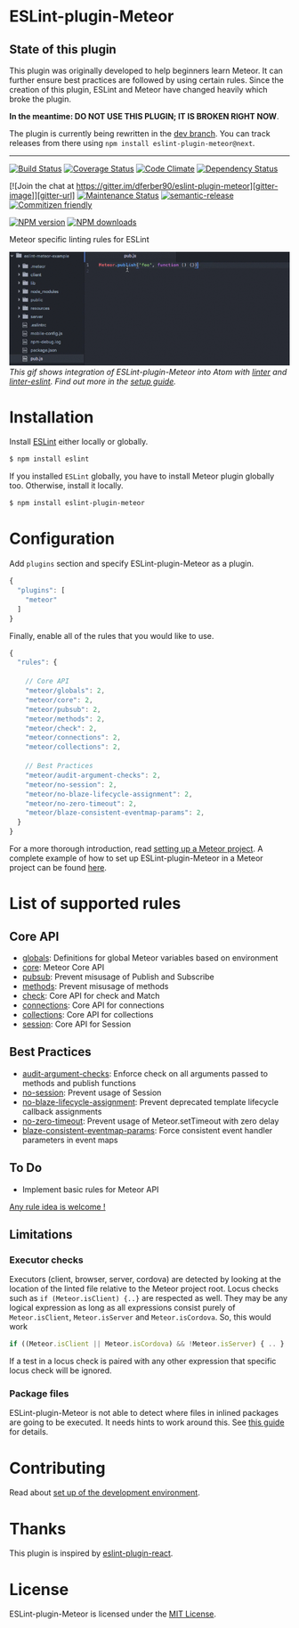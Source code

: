 # ESLint-plugin-Meteor

## State of this plugin

This plugin was originally developed to help beginners learn Meteor.
It can further ensure best practices are followed by using certain rules.
Since the creation of this plugin, ESLint and Meteor have changed heavily which broke the plugin.

**In the meantime: DO NOT USE THIS PLUGIN; IT IS BROKEN RIGHT NOW**.

The plugin is currently being rewritten in the [dev branch](https://github.com/dferber90/eslint-plugin-meteor/tree/dev).
You can track releases from there using `npm install eslint-plugin-meteor@next`.

---

[![Build Status][travis-image]][travis-url]
[![Coverage Status][coverage-image]][coverage-url]
[![Code Climate][climate-image]][climate-url]
[![Dependency Status][deps-image]][deps-url]

[![Join the chat at https://gitter.im/dferber90/eslint-plugin-meteor][gitter-image]][gitter-url]
[![Maintenance Status][status-image]][status-url]
[![semantic-release][semantic-release-image]][semantic-release]
[![Commitizen friendly][commitizen-image]][commitizen]

[![NPM version][npm-image]][npm-url]
[![NPM downloads][npm-downloads-image]][npm-url]


Meteor specific linting rules for ESLint

![Example](docs/media/pub.gif)
*This gif shows integration of ESLint-plugin-Meteor into Atom with [linter](https://atom.io/packages/linter) and [linter-eslint](https://atom.io/packages/linter-eslint). Find out more in the [setup guide](docs/SETUP_DEVELOPMENT.md).*


# Installation

Install [ESLint](https://www.github.com/eslint/eslint) either locally or globally.

```sh
$ npm install eslint
```

If you installed `ESLint` globally, you have to install Meteor plugin globally too. Otherwise, install it locally.

```sh
$ npm install eslint-plugin-meteor
```

# Configuration

Add `plugins` section and specify ESLint-plugin-Meteor as a plugin.

```js
{
  "plugins": [
    "meteor"
  ]
}
```


Finally, enable all of the rules that you would like to use.

```js
{
  "rules": {

    // Core API
    "meteor/globals": 2,
    "meteor/core": 2,
    "meteor/pubsub": 2,
    "meteor/methods": 2,
    "meteor/check": 2,
    "meteor/connections": 2,
    "meteor/collections": 2,

    // Best Practices
    "meteor/audit-argument-checks": 2,
    "meteor/no-session": 2,
    "meteor/no-blaze-lifecycle-assignment": 2,
    "meteor/no-zero-timeout": 2,
    "meteor/blaze-consistent-eventmap-params": 2,
  }
}
```

For a more thorough introduction, read [setting up a Meteor project](docs/SETUP_DEVELOPMENT.md).
A complete example of how to set up ESLint-plugin-Meteor in a Meteor project can be found [here](https://github.com/wekan/wekan/pull/370).

# List of supported rules

## Core API
* [globals](docs/rules/globals.md): Definitions for global Meteor variables based on environment
* [core](docs/rules/core.md): Meteor Core API
* [pubsub](docs/rules/pubsub.md): Prevent misusage of Publish and Subscribe
* [methods](docs/rules/methods.md): Prevent misusage of methods
* [check](docs/rules/check.md): Core API for check and Match
* [connections](docs/rules/connections.md): Core API for connections
* [collections](docs/rules/collections.md): Core API for collections
* [session](docs/rules/session.md): Core API for Session

## Best Practices
* [audit-argument-checks](docs/rules/audit-argument-checks.md): Enforce check on all arguments passed to methods and publish functions
* [no-session](docs/rules/no-session.md): Prevent usage of Session
* [no-blaze-lifecycle-assignment](docs/rules/no-blaze-lifecycle-assignment.md): Prevent deprecated template lifecycle callback assignments
* [no-zero-timeout](docs/rules/no-zero-timeout.md): Prevent usage of Meteor.setTimeout with zero delay
* [blaze-consistent-eventmap-params](docs/rules/blaze-consistent-eventmap-params.md): Force consistent event handler parameters in event maps

## To Do

* Implement basic rules for Meteor API

[Any rule idea is welcome !](https://github.com/dferber90/eslint-plugin-meteor/issues)

## Limitations

### Executor checks
Executors (client, browser, server, cordova) are detected by looking at the location of the linted file relative to the Meteor project root. Locus checks such as `if (Meteor.isClient) {..}` are respected as well. They may be any logical expression as long as all expressions consist purely of `Meteor.isClient`, `Meteor.isServer` and `Meteor.isCordova`. So, this would work

```js
if ((Meteor.isClient || Meteor.isCordova) && !Meteor.isServer) { .. }
```

If a test in a locus check is paired with any other expression that specific locus check will be ignored.

### Package files

ESLint-plugin-Meteor is not able to detect where files in inlined packages are going to be executed. It needs hints to work around this. See [this guide](docs/SETUP_METEOR_PROJECT.md#packages) for details.

# Contributing

Read about [set up of the development environment](docs/SETUP_DEVELOPMENT.md).

# Thanks

This plugin is inspired by [eslint-plugin-react](https://github.com/yannickcr/eslint-plugin-react).

# License

ESLint-plugin-Meteor is licensed under the [MIT License](http://www.opensource.org/licenses/mit-license.php).


[gitter-image]: https://img.shields.io/badge/gitter-chat-e10079.svg?style=flat-square
[gitter-url]: https://gitter.im/dferber90/eslint-plugin-meteor?utm_source=badge&utm_medium=badge&utm_campaign=pr-badge&utm_content=badge

[npm-url]: https://npmjs.org/package/eslint-plugin-meteor
[npm-image]: http://img.shields.io/npm/v/eslint-plugin-meteor.svg?style=flat-square
[npm-downloads-image]: https://img.shields.io/npm/dt/eslint-plugin-meteor.svg?style=flat-square

[travis-url]: https://travis-ci.org/dferber90/eslint-plugin-meteor
[travis-image]: http://img.shields.io/travis/dferber90/eslint-plugin-meteor/master.svg?style=flat-square

[deps-url]: https://david-dm.org/dferber90/eslint-plugin-meteor
[deps-image]: https://img.shields.io/david/dev/dferber90/eslint-plugin-meteor.svg?style=flat-square

[coverage-url]: https://coveralls.io/github/dferber90/eslint-plugin-meteor?branch=master
[coverage-image]: http://img.shields.io/coveralls/dferber90/eslint-plugin-meteor/master.svg?style=flat-square

[climate-url]: https://codeclimate.com/github/dferber90/eslint-plugin-meteor
[climate-image]: http://img.shields.io/codeclimate/github/dferber90/eslint-plugin-meteor.svg?style=flat-square

[status-url]: https://github.com/dferber90/eslint-plugin-meteor/pulse
[status-image]: http://img.shields.io/badge/status-maintained-e10079.svg?style=flat-square

[semantic-release-image]: https://img.shields.io/badge/%20%20%F0%9F%93%A6%F0%9F%9A%80-semantic--release-e10079.svg?style=flat-square
[semantic-release]: https://github.com/semantic-release/semantic-release

[commitizen-image]: https://img.shields.io/badge/commitizen-friendly-e10079.svg?style=flat-square
[commitizen]: http://commitizen.github.io/cz-cli/
